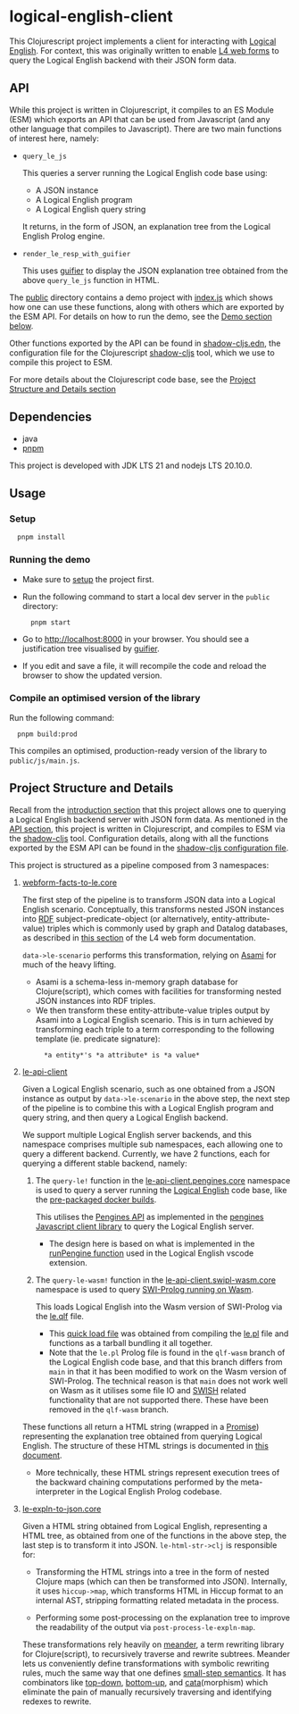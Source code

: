 # logical-english-client

This Clojurescript project implements a client for interacting with
[Logical English](https://github.com/smucclaw/LogicalEnglish).
For context, this was originally written to enable
[L4 web forms](https://github.com/smucclaw/documentation/blob/20231116-resume-docs/docs/webform.rst)
to query the Logical English backend with their JSON form data.

## API

While this project is written in Clojurescript, it compiles to an ES Module
(ESM) which exports
an API that can be used from Javascript (and any other language that compiles
to Javascript).
There are two main functions of interest here, namely:
- `query_le_js`

  This queries a server running the Logical English code base using:
  - A JSON instance
  - A Logical English program
  - A Logical English query string 

  It returns, in the form of JSON, an explanation tree from the
  Logical English Prolog engine.

- `render_le_resp_with_guifier`

  This uses [guifier](https://guifier.com/) to display the JSON
  explanation tree obtained from the above `query_le_js` function in HTML.

The [public](public) directory contains a demo project with
[index.js](public/index.js) which shows how one can use these functions,
along with others which are exported by the ESM API.
For details on how to run the demo, see the
[Demo section below](#running-the-demo).

Other functions exported by the API can be found in
[shadow-cljs.edn](shadow-cljs.edn), the configuration file for the
Clojurescript [shadow-cljs](https://github.com/thheller/shadow-cljs)
tool, which we use to compile this project to ESM.

For more details about the Clojurescript code base, see the
[Project Structure and Details section](#project-structure-and-details)

## Dependencies

- java
- [pnpm](https://pnpm.io/installation)

This project is developed with JDK LTS 21 and nodejs LTS 20.10.0.

## Usage
### Setup
```shell
  pnpm install
```

### Running the demo
- Make sure to [setup](#setup) the project first.

- Run the following command to start a local dev server in the `public` directory:

  ```shell
    pnpm start
  ```

- Go to <http://localhost:8000> in your browser.
  You should see a justification tree visualised by
  [guifier](https://guifier.com/).

- If you edit and save a file, it will recompile the code and reload the
  browser to show the updated version.

### Compile an optimised version of the library

Run the following command:

```shell
  pnpm build:prod
```

This compiles an optimised, production-ready version of the library to
`public/js/main.js`.

## Project Structure and Details
Recall from the [introduction section](#logical-english-client)
that this project allows one to querying a Logical English backend server
with JSON form data.
As mentioned in the [API section](#api),
this project is written in Clojurescript, and compiles to ESM via the
[shadow-cljs](https://github.com/thheller/shadow-cljs)
tool.
Configuration details, along with all the functions exported by the ESM API can
be found in the [shadow-cljs configuration file](shadow-cljs.edn).

This project is structured as a pipeline composed from 3 namespaces:
1. [webform-facts-to-le.core](src/logical_english_client/webform_facts_to_le/core.cljs)

    The first step of the pipeline is to transform
    JSON data into a Logical English scenario.
    Conceptually, this transforms nested JSON instances into
    [RDF](https://www.oxfordsemantic.tech/faqs/what-is-rdf)
    subject-predicate-object
    (or alternatively, entity-attribute-value)
    triples which is commonly used by graph and Datalog databases,
    as described in
    [this section](https://github.com/smucclaw/documentation/blob/20231116-resume-docs/docs/webform.rst#reasoning-about-instances-of-classes-with-constitutive-rules)
    of the L4 web form documentation.

    `data->le-scenario` performs this transformation, relying on
    [Asami](https://github.com/quoll/asami)
    for much of the heavy lifting.
    - Asami is a schema-less in-memory graph database for Clojure(script),
      which comes with facilities for transforming nested JSON instances into
      RDF triples.
    - We then transform these entity-attribute-value triples output by Asami
      into a Logical English scenario.
      This is in turn achieved by transforming each triple to a
      term corresponding to the following template (ie. predicate signature):
      ```
        *a entity*'s *a attribute* is *a value*
      ```

1. [le-api-client](src/logical_english_client/le_api_client)

    Given a Logical English scenario, such as one obtained from a
    JSON instance as output by `data->le-scenario` in the above
    step,
    the next step of the pipeline is to combine this with a Logical English
    program and query string, and then query a Logical English backend.

    We support multiple Logical English server backends, and this namespace
    comprises multiple sub namespaces, each allowing one to query
    a different backend.
    Currently, we have 2 functions, each for querying a different stable
    backend, namely:
    1. The `query-le!` function in the
        [le-api-client.pengines.core](src/logical_english_client/le_api_client/pengines/core.cljs)
        namespace is used to query a server running the
        [Logical English](https://github.com/smucclaw/LogicalEnglish)
        code base, like the
        [pre-packaged docker builds](https://github.com/smucclaw/LogicalEnglish#using-pre-packaged-docker).
     
        This utilises the
        [Pengines API](https://www.swi-prolog.org/pldoc/doc_for?object=section(%27packages/pengines.html%27)) as implemented in
        the [pengines Javascript client library](packages/pengines/pengines.js)
        to query the Logical English server.
        - The design here is based on what is implemented in the
          [runPengine function](https://github.com/smucclaw/LogicalEnglish/blob/1e4c2bf9e3baaa02e76fca714117001ce82dc9d0/le-ui/extension.js#L224)
          used in the Logical English vscode extension.

    1.  The `query-le-wasm!` function in the
        [le-api-client.swipl-wasm.core](src/logical_english_client/le_api_client/swipl_wasm/core.cljs)
        namespace is used to query
        [SWI-Prolog running on Wasm](https://github.com/SWI-Prolog/npm-swipl-wasm).

        This loads Logical English into the Wasm version of SWI-Prolog
        via the [le.qlf](public/le.qlf) file.
        - This [quick load file](https://www.swi-prolog.org/pldoc/man?section=qlf)
          was obtained from compiling the [le.pl](https://github.com/smucclaw/LogicalEnglish/blob/qlf-wasm/le.pl)
          file and functions as a tarball bundling it all together.
        - Note that the `le.pl` Prolog file is found in the `qlf-wasm` branch of
          the Logical English code base, and that this branch differs from `main`
          in that it has been modified to work on the Wasm version of SWI-Prolog.
          The technical reason is that
          `main` does not work well on Wasm as it utilises some file IO
          and [SWISH](https://github.com/SWI-Prolog/swish)
          related functionality that are not supported there.
          These have been removed in the `qlf-wasm` branch.

    These functions all return a HTML string
    (wrapped in a [Promise](https://developer.mozilla.org/en-US/docs/Web/JavaScript/Reference/Global_Objects/Promise))
    representing the explanation tree obtained from querying Logical English.
    The structure of these HTML strings is documented in
    [this document](src/logical_english_client/le_expln_to_json/le_html_doc.md).

    - More technically, these HTML strings represent execution trees
      of the backward chaining computations performed by the meta-interpreter
      in the Logical English Prolog codebase.

1. [le-expln-to-json.core](src/logical_english_client/le_expln_to_json/core.cljs)

    Given a HTML string obtained from Logical English, representing a HTML
    tree, as obtained from one of the functions in the above step,
    the last step is to transform it into JSON.
    `le-html-str->clj` is responsible for:
    - Transforming the HTML strings into a tree in the form of nested
      Clojure maps (which can then be transformed into JSON).
      Internally, it uses `hiccup->map`, which transforms HTML in Hiccup format
      to an internal AST, stripping formatting related metadata in the process.

    - Performing some post-processing on the explanation tree to improve the
      readability of the output via `post-process-le-expln-map`.

    These transformations rely heavily on
    [meander](https://github.com/noprompt/meander),
    a term rewriting library for Clojure(script),
    to recursively traverse and rewrite subtrees.
    Meander lets us conveniently define transformations with symbolic rewriting rules,
    much the same way that one defines
    [small-step semantics](https://people.csail.mit.edu/feser/pld-s23/semantics2.html).
    It has combinators like
    [top-down](https://cljdoc.org/d/meander/epsilon/0.0.650/api/meander.strategy.epsilon#top-down),
    [bottom-up](https://cljdoc.org/d/meander/epsilon/0.0.650/api/meander.strategy.epsilon#bottom-up),
    and [cata](https://cljdoc.org/d/meander/epsilon/0.0.650/api/meander.epsilon#cata)(morphism)
    which eliminate the pain of manually recursively traversing and
    identifying redexes to rewrite.